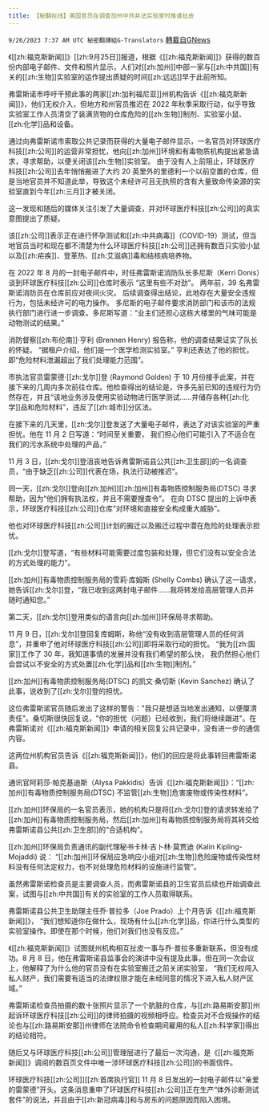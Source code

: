 ```yaml
---
title: 【秘翻在线】美国官员在调查加州中共非法实验室时推诿扯皮
---
```

`9/26/2023 7:37 AM UTC 秘密翻譯組G-Translators` [轉載自GNews](https://gnews.org/articles/1741694)

《[[zh:福克斯新闻]]》[[zh:9月25日]]报道，根据《[[zh:福克斯新闻]]》获得的数百份内部电子邮件、文件和照片显示，人们对[[zh:加州]]中部一家与[[zh:中共国]]有关的[[zh:生物]]实验室的运作提出质疑的时间[[zh:远远]]早于此前所知。

弗雷斯诺市呼吁干预此事的两家[[zh:加利福尼亚]]州机构告诉《[[zh:福克斯新闻]]》，他们无权介入，但地方和州官员推迟在 2022 年秋季采取行动，似乎导致实验室工作人员清空了装满货物的仓库危险的[[zh:生物]]制剂、实验室小鼠、[[zh:化学]]品和设备。

通过向弗雷斯诺市索取公共记录而获得的大量电子邮件显示，一名官员对环球医疗科技[[zh:公司]]的运营非常担忧，他向[[zh:加州]]环境和有毒物质机构提出紧急请求，寻求帮助，以便关闭该[[zh:生物]]实验室。 由于没有人上前阻止，环球医疗科技[[zh:公司]]去年悄悄搬进了大约 20 英里外的里德利一个以前空置的仓库，但是当地官员并不知道此举，导致这个未经许可且无执照的含有大量致命传染源的实验室直到今年[[zh:三月]]才被关闭。

这一发现和随后的媒体关注引发了大量调查，并对环球医疗科技[[zh:公司]]的真实意图提出了质疑。

该[[zh:公司]]表示正在进行怀孕测试和[[zh:中共病毒]]（COVID-19）测试，但当地官员当时和现在都不清楚为什么环球医疗科技[[zh:公司]]还拥有数百只实验小鼠以及[[zh:疟疾]]、登革热、[[zh:艾滋病]]毒和结核病培养物。

在 2022 年 8 月的一封电子邮件中，时任弗雷斯诺消防队长多尼斯（Kerri Donis）谈到环球医疗科技[[zh:公司]]仓库时表示 “这里有些不对劲”。 两年前，39 名弗雷斯诺消防员在仓库前应对夜间火灾。 后续调查得出结论，此地存在大量安全违规行为，包括未经许可的电力操作。 多尼斯的电子邮件要求消防部门和该市的法规执行部门进行进一步调查。多尼斯写道：“业主们还担心这栋大楼里的气味可能是动物测试的结果。”

消防督察[[zh:布伦南]]·亨利 (Brennen Henry) 报告称，他的调查结果证实了队长的怀疑。 “据租户介绍，他们是一个医学检测实验室。” 亨利还表达了他的担忧，即“危险材料泄漏超出了我们处理能力范围”。

市执法官员雷蒙德·[[zh:戈尔]]登 (Raymond Golden) 于 10 月份接手此案，并在接下来的几周内多次前往仓库。他检查得出的结论是，许多先前已知的违规行为仍然存在，并且“该地业务涉及使用实验动物进行医学测试......并储存各种[[zh:化学]]品和危险材料”，违反了[[zh:城市]]分区法。

在接下来的几天里，[[zh:戈尔]]登发送了大量电子邮件，表达了对该实验室的严重担忧。他在 11 月 2 日写道：“时间至关重要， 我们担心他们可能引入了不适合在我们的污水系统中处理的产品，”

11 月 3 日，[[zh:戈尔]]登沮丧地告诉弗雷斯诺县公共[[zh:卫生部]]的一名调查员，“由于缺乏[[zh:公司]]代表在场，执法行动被推迟”。

同一天，[[zh:戈尔]]登向[[zh:加州]][[zh:加州]]有毒物质控制服务局(DTSC) 寻求帮助，因为“他们拥有执法权，并且不需要搜查令”。 在向 DTSC 提出的上诉中表示，环球医疗科技[[zh:公司]]仓库“对环境和直接安全构成重大威胁”。

他也对环球医疗科技[[zh:公司]]计划的搬迁以及搬迁过程中潜在危险的处理表示担忧。

 [[zh:戈尔]]登写道，“有些材料可能需要过度包装和处理，但它们没有以安全合法的方式处理的能力”。

[[zh:加州]]有毒物质控制服务局的雪莉·库姆斯 (Shelly Combs) 确认了这一请求，她告诉[[zh:戈尔]]登，“我已收到这两封电子邮件……我将转发给高层管理人员并随时通知您。”

第二天，[[zh:戈尔]]登用类似的语言向[[zh:加州]]环保局寻求帮助。

11 月 9 日，[[zh:戈尔]]登回复库姆斯，称他“没有收到高层管理人员的任何消息”，并重申了他对环球医疗科技[[zh:公司]]即将采取行动的担忧。  “我为[[zh:国家]]工作了 30 年，我知道事情的发展并没有我们希望的那么快， 我仍然担心他们会尝试以不安全的方式处置[[zh:化学]]品和[[zh:生物]]制剂。”

[[zh:加州]]有毒物质控制服务局(DTSC) 的凯文·桑切斯 (Kevin Sanchez) 确认了此事，说收到了[[zh:戈尔]]登的担忧。

这位弗雷斯诺官员随后发出了这样的警告："我只是想适当地发出通知，以便厘清责任"。桑切斯很快回复说，"你的担忧（问题）已经收到，我们将继续跟进"。在弗雷斯诺对《[[zh:福克斯新闻]]》申请的相关回复公共记录中，没有进一步的通信内容。

这两位州机构官员告诉《[[zh:福克斯新闻]]》，他们的回应是将此事转回弗雷斯诺县。

通讯官阿莉莎·帕克基迪斯（Alysa Pakkidis）告诉《[[zh:福克斯新闻]]》：“[[zh:加州]]有毒物质控制服务局(DTSC) 不监管[[zh:生物]]危害废物或传染性材料”。

[[zh:加州]]环保局的一名官员表示，她的机构只是将[[zh:戈尔]]登的请求转发给了[[zh:加州]]有毒物质控制服务局，然后[[zh:加州]]有毒物质控制服务局将其转交给弗雷斯诺县公共[[zh:卫生部]]的“合适机构”。

[[zh:加州]]环保局负责通讯的副代理秘书卡林·吉卜林·莫贾迪 (Kalin Kipling-Mojaddi) 说： “[[zh:加州]]环保局应急响应小组对[[zh:生物]]危险废物或传染性材料没有任何法定权力，也不对处理危险材料的设施进行监管”。

虽然弗雷斯诺检查员是主要调查人员，而弗雷斯诺县的卫生官员后续也开始调查此案，试图与[[zh:中共国]]有关的实验室的工作人员取得联系。

弗雷斯诺县公共卫生助理主任乔·普拉多（Joe Prado）上个月告诉《[[zh:福克斯新闻]]》， “我们想知道你在做什么，现场有什么[[zh:化学]]品，你进行什么类型的实验室操作。即使在那个时候，他们对我们也没有反应。”

《[[zh:福克斯新闻]]》试图就州机构相互扯皮一事与乔·普拉多重新联系，但没有成功。8 月 8 日，他在弗雷斯诺县监事会的演讲中没有提及此事，但在同一次会议上，他解释了为什么他的官员没有在实验室搬迁之前关闭实验室， “我们无权闯入私人财产，我们需要有适当的法律权限才能在未经同意的情况下进入私人财产区域。”

弗雷斯诺检查员拍摄的数十张照片显示了一个肮脏的仓库，与[[zh:路易斯安那]]州起诉环球医疗科技[[zh:公司]]的律师拍摄的视频相呼应。检查员对不合规操作的结论也与[[zh:路易斯安那]]州律师在法院命令检查期间雇用的私人[[zh:科学家]]得出的结论相符。

随后又与环球医疗科技[[zh:公司]]管理层进行了最后一次沟通，是《[[zh:福克斯新闻]]》调阅的数百页文件中唯一涉环球医疗科技[[zh:公司]]的书面信件。

环球医疗科技[[zh:公司]][[zh:首席执行官]] 11 月 8 日发出的一封电子邮件以“亲爱的雷蒙德”开头。这条消息重申了环球医疗科技[[zh:公司]]正在生产“体外诊断测试套件”的说法，并且由于[[zh:新冠病毒]]和与房东的问题原因而陷入困境。
